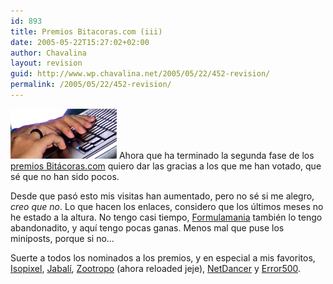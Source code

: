 ```yaml
---
id: 893
title: Premios Bitacoras.com (iii)
date: 2005-05-22T15:27:02+02:00
author: Chavalina
layout: revision
guid: http://www.wp.chavalina.net/2005/05/22/452-revision/
permalink: /2005/05/22/452-revision/
---
```

<img class="imgizqda" src="/imagenes/fotos/i8600-tecleando.jpg" alt="Cada vez menos ganas de teclear" /> Ahora que ha terminado la segunda fase de los <a href="http://www.bitacoras.com/premios/" target="_blank">premios Bit&aacute;coras.com</a> quiero dar las gracias a los que me han votado, que s&eacute; que no han sido pocos. 

Desde que pas&oacute; esto mis visitas han aumentado, pero no s&eacute; si me alegro, _creo que no_. Lo que hacen los enlaces, considero que los &uacute;ltimos meses no he estado a la altura. No tengo casi tiempo, <a href="http://www.formulamania.com/" target="_blank">Formulamania</a> tambi&eacute;n lo tengo abandonadito, y aqu&iacute; tengo pocas ganas. Menos mal que puse los miniposts, porque si no&#8230;

Suerte a todos los nominados a los premios, y en especial a mis favoritos, <a href="http://www.isopixel.net/" target="_blank">Isopixel</a>, <a href="http://www.diariodeunjabali.com/" target="_blank">Jabal&iacute;</a>, <a href="http://mundogeek.net/" target="_blank">Zootropo</a> (ahora reloaded jeje), <a href="http://netdancerplanet.info/" target="_blank">NetDancer</a> y <a href="http://www.error500.net/" target="_blank">Error500</a>.